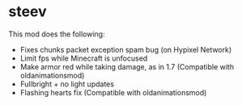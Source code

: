 # steev
This mod does the following: 
- Fixes chunks packet exception spam bug (on Hypixel Network)
- Limit fps while Minecraft is unfocused     
- Make armor red while taking damage, as in 1.7 (Compatible with oldanimationsmod)
- Fullbright + no light updates
- Flashing hearts fix (Compatible with oldanimationsmod)
